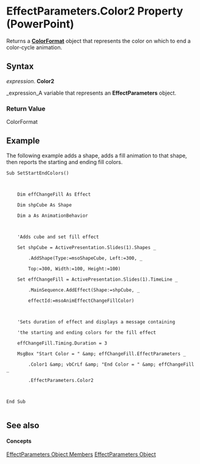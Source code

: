 
# EffectParameters.Color2 Property (PowerPoint)

Returns a  **[ColorFormat](3bfcd08d-65f4-25a3-2d05-77111fbd13e5.md)** object that represents the color on which to end a color-cycle animation.


## Syntax

 _expression_. **Color2**

 _expression_A variable that represents an  **EffectParameters** object.


### Return Value

ColorFormat


## Example

The following example adds a shape, adds a fill animation to that shape, then reports the starting and ending fill colors.


```
Sub SetStartEndColors()



    Dim effChangeFill As Effect

    Dim shpCube As Shape

    Dim a As AnimationBehavior



    'Adds cube and set fill effect

    Set shpCube = ActivePresentation.Slides(1).Shapes _

        .AddShape(Type:=msoShapeCube, Left:=300, _

        Top:=300, Width:=100, Height:=100)

    Set effChangeFill = ActivePresentation.Slides(1).TimeLine _

        .MainSequence.AddEffect(Shape:=shpCube, _

        effectId:=msoAnimEffectChangeFillColor)



    'Sets duration of effect and displays a message containing

    'the starting and ending colors for the fill effect

    effChangeFill.Timing.Duration = 3

    MsgBox "Start Color = " &amp; effChangeFill.EffectParameters _

        .Color1 &amp; vbCrLf &amp; "End Color = " &amp; effChangeFill _

        .EffectParameters.Color2



End Sub


```


## See also


#### Concepts


 [EffectParameters Object Members](74637cce-67f3-2e8d-cb12-121e0f1ef892.md)
 [EffectParameters Object](78145783-800b-433b-25c2-54dd65f59556.md)
